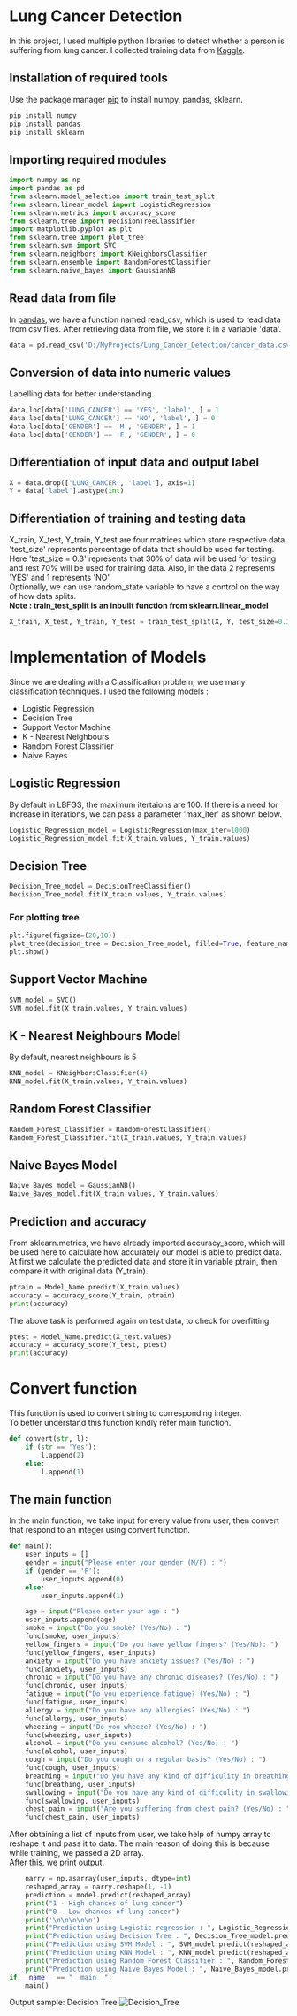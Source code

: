 # Lung Cancer Detection
In this project, I used multiple python libraries to detect whether a person is suffering from lung cancer. I collected training data from [Kaggle](https://www.kaggle.com/).
## Installation of required tools

Use the package manager [pip](https://pip.pypa.io/en/stable/) to install numpy, pandas, sklearn.
```python
pip install numpy
pip install pandas
pip install sklearn
```
## Importing required modules

```python
import numpy as np
import pandas as pd
from sklearn.model_selection import train_test_split
from sklearn.linear_model import LogisticRegression
from sklearn.metrics import accuracy_score
from sklearn.tree import DecisionTreeClassifier
import matplotlib.pyplot as plt
from sklearn.tree import plot_tree
from sklearn.svm import SVC
from sklearn.neighbors import KNeighborsClassifier
from sklearn.ensemble import RandomForestClassifier
from sklearn.naive_bayes import GaussianNB
```

## Read data from file
In [pandas](https://pandas.pydata.org/), we have a function named read_csv, which is used to read data from csv files. After retrieving data from file, we store it in a variable 'data'.
```python
data = pd.read_csv('D:/MyProjects/Lung_Cancer_Detection/cancer_data.csv') #This data is downloded from kaggle
```
## Conversion of data into numeric values
Labelling data for better understanding.
```python
data.loc[data['LUNG_CANCER'] == 'YES', 'label', ] = 1
data.loc[data['LUNG_CANCER'] == 'NO', 'label', ] = 0
data.loc[data['GENDER'] == 'M', 'GENDER', ] = 1
data.loc[data['GENDER'] == 'F', 'GENDER', ] = 0
```
## Differentiation of input data and output label

```python
X = data.drop(['LUNG_CANCER', 'label'], axis=1)
Y = data['label'].astype(int)
```
## Differentiation of training and testing data
X_train, X_test, Y_train, Y_test are four matrices which store respective data. 'test_size' represents percentage of data that should be used for testing. Here 'test_size = 0.3' represents that 30% of data will be used for testing and rest 70% will be used for training data. Also, in the data 2 represents 'YES' and 1 represents 'NO'.\
Optionally, we can use random_state variable to have a control on the way of how data splits.\
**Note : train_test_split is an inbuilt function from sklearn.linear_model**

```python
X_train, X_test, Y_train, Y_test = train_test_split(X, Y, test_size=0.3)
```
# Implementation of Models
Since we are dealing with a Classification problem, we use many classification techniques. I used the following models : 
* Logistic Regression
* Decision Tree
* Support Vector Machine
* K - Nearest Neighbours
* Random Forest Classifier
* Naive Bayes

## Logistic Regression
By default in LBFGS, the maximum itertaions are 100. If there is a need for increase in iterations, we can pass a parameter 'max_iter' as shown below.
```python
Logistic_Regression_model = LogisticRegression(max_iter=1000)
Logistic_Regression_model.fit(X_train.values, Y_train.values)
```
## Decision Tree
```python
Decision_Tree_model = DecisionTreeClassifier()
Decision_Tree_model.fit(X_train.values, Y_train.values)
```
### For plotting tree
```python
plt.figure(figsize=(20,10))
plot_tree(decision_tree = Decision_Tree_model, filled=True, feature_names=X.columns, rounded = True)
plt.show()
```
## Support Vector Machine
```python
SVM_model = SVC()
SVM_model.fit(X_train.values, Y_train.values)
```
## K - Nearest Neighbours Model
By default, nearest neighbours is 5
```python 
KNN_model = KNeighborsClassifier(4) 
KNN_model.fit(X_train.values, Y_train.values)
```
## Random Forest Classifier
```python
Random_Forest_Classifier = RandomForestClassifier()
Random_Forest_Classifier.fit(X_train.values, Y_train.values)
```
## Naive Bayes Model
```python
Naive_Bayes_model = GaussianNB()
Naive_Bayes_model.fit(X_train.values, Y_train.values)
```


## Prediction and accuracy
From sklearn.metrics, we have already imported accuracy_score, which will be used here to calculate how accurately our model is able to predict data.\
At first we calculate the predicted data and store it in variable ptrain, then compare it with original data (Y_train).
```python
ptrain = Model_Name.predict(X_train.values)
accuracy = accuracy_score(Y_train, ptrain)
print(accuracy)
```

The above task is performed again on test data, to check for overfitting.
```python
ptest = Model_Name.predict(X_test.values)
accuracy = accuracy_score(Y_test, ptest)
print(accuracy)
```

# Convert function 
This function is used to convert string to corresponding integer.\
To better understand this function kindly refer main function.
```python
def convert(str, l):
    if (str == 'Yes'):
        l.append(2)
    else:
        l.append(1)
```
## The main function
In the main function, we take input for every value from user, then convert that respond to an integer using convert function.
```python
def main():
    user_inputs = []
    gender = input("Please enter your gender (M/F) : ")
    if (gender == 'F'):
        user_inputs.append(0)
    else:
        user_inputs.append(1)

    age = input("Please enter your age : ")
    user_inputs.append(age)
    smoke = input("Do you smoke? (Yes/No) : ")
    func(smoke, user_inputs)
    yellow_fingers = input("Do you have yellow fingers? (Yes/No): ")
    func(yellow_fingers, user_inputs)
    anxiety = input("Do you have anxiety issues? (Yes/No) : ")
    func(anxiety, user_inputs)
    chronic = input("Do you have any chronic diseases? (Yes/No) : ")
    func(chronic, user_inputs)
    fatigue = input("Do you experience fatigue? (Yes/No) : ")
    func(fatigue, user_inputs)
    allergy = input("Do you have any allergies? (Yes/No) : ")
    func(allergy, user_inputs)
    wheezing = input("Do you wheeze? (Yes/No) : ")
    func(wheezing, user_inputs)
    alcohol = input("Do you consume alcohol? (Yes/No) : ")
    func(alcohol, user_inputs)
    cough = input("Do you cough on a regular basis? (Yes/No) : ")
    func(cough, user_inputs)
    breathing = input("Do you have any kind of difficulity in breathing? (Yes/No) : ")
    func(breathing, user_inputs)
    swallowing = input("Do you have any kind of difficulity in swallowing? (Yes/No) : ")
    func(swallowing, user_inputs)
    chest_pain = input("Are you suffering from chest pain? (Yes/No) : ")
    func(chest_pain, user_inputs)
```
After obtaining a list of inputs from user, we take help of numpy array to reshape it and pass it to data. The main reason of doing this is because while training, we passed a 2D array.\
After this, we print output.

```python
    narry = np.asarray(user_inputs, dtype=int)
    reshaped_array = narry.reshape(1, -1)
    prediction = model.predict(reshaped_array)
    print("1 - High chances of lung cancer")
    print("0 - Low chances of lung cancer")
    print('\n\n\n\n\n')
    print("Prediction using Logistic regression : ", Logistic_Regression_model.predict(reshaped_array)[0])
    print("Prediction using Decision Tree : ", Decision_Tree_model.predict(reshaped_array)[0])
    print("Prediction using SVM Model : ", SVM_model.predict(reshaped_array)[0])
    print("Prediction using KNN Model : ", KNN_model.predict(reshaped_array)[0])
    print("Prediction using Random Forest Classifier : ", Random_Forest_Classifier.predict(reshaped_array)[0])
    print("Prediction using Naive Bayes Model : ", Naive_Bayes_model.predict(reshaped_array)[0])
if __name__ == "__main__":
    main()

```

Output sample: 
Decision Tree
![Decision_Tree](https://user-images.githubusercontent.com/94124126/211165760-8105c99b-a183-4c3b-b199-f1dcadc5ef53.png)



